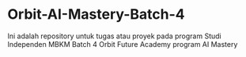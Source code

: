# Orbit-AI-Mastery-Batch-4
Ini adalah repository untuk tugas atau proyek pada program Studi Independen MBKM Batch 4 Orbit Future Academy program AI Mastery
